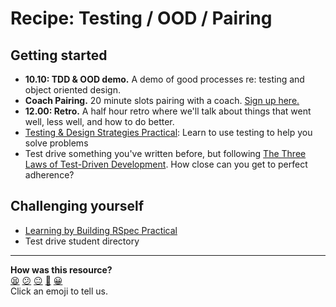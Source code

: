 # Recipe: Testing / OOD / Pairing

## Getting started
* **10.10: TDD & OOD demo.** A demo of good processes re: testing and object oriented design.
* **Coach Pairing.** 20 minute slots pairing with a coach. [Sign up here.](https://docs.google.com/spreadsheets/d/1z3RxmbATtIb3SHbnv7J0FmWhbqAhmfDSS_8QkETHLsk/edit#gid=0)
* **12.00: Retro.** A half hour retro where we'll talk about things that went well, less well, and how to do better.
* [Testing & Design Strategies Practical](https://hackmd.io/I2kfmQYfQ_W-eTv0V0AL8Q): Learn to use testing to help you solve problems
* Test drive something you've written before, but following [The Three Laws of Test-Driven Development](https://www.oreilly.com/library/view/modern-c-programming/9781941222423/f_0055.html). How close can you get to perfect adherence?

## Challenging yourself
* [Learning by Building RSpec Practical](https://hackmd.io/-sKTN9oCR6aBxECYEitBKQ)
* Test drive student directory

<!-- BEGIN GENERATED SECTION DO NOT EDIT -->

---

**How was this resource?**  
[😫](https://airtable.com/shrUJ3t7KLMqVRFKR?prefill_Repository=makersacademy/course&prefill_File=goals/self_directed_learning/inquiry_projects/testing_ood_pairing_1.md&prefill_Sentiment=😫) [😕](https://airtable.com/shrUJ3t7KLMqVRFKR?prefill_Repository=makersacademy/course&prefill_File=goals/self_directed_learning/inquiry_projects/testing_ood_pairing_1.md&prefill_Sentiment=😕) [😐](https://airtable.com/shrUJ3t7KLMqVRFKR?prefill_Repository=makersacademy/course&prefill_File=goals/self_directed_learning/inquiry_projects/testing_ood_pairing_1.md&prefill_Sentiment=😐) [🙂](https://airtable.com/shrUJ3t7KLMqVRFKR?prefill_Repository=makersacademy/course&prefill_File=goals/self_directed_learning/inquiry_projects/testing_ood_pairing_1.md&prefill_Sentiment=🙂) [😀](https://airtable.com/shrUJ3t7KLMqVRFKR?prefill_Repository=makersacademy/course&prefill_File=goals/self_directed_learning/inquiry_projects/testing_ood_pairing_1.md&prefill_Sentiment=😀)  
Click an emoji to tell us.

<!-- END GENERATED SECTION DO NOT EDIT -->

